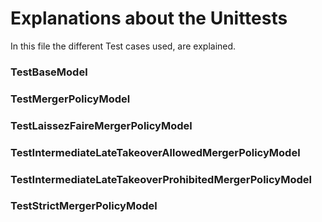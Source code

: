 # Explanations about the Unittests

In this file the different Test cases used, are explained.

### TestBaseModel

### TestMergerPolicyModel

### TestLaissezFaireMergerPolicyModel

### TestIntermediateLateTakeoverAllowedMergerPolicyModel


### TestIntermediateLateTakeoverProhibitedMergerPolicyModel

### TestStrictMergerPolicyModel